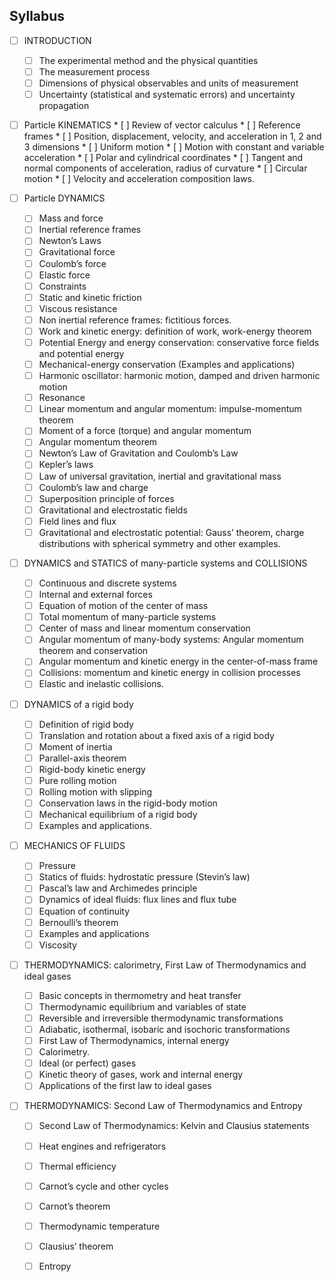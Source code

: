 ## Syllabus

  
 * [ ] INTRODUCTION 
      * [ ] The experimental method and the physical quantities
      * [ ] The measurement process
      * [ ] Dimensions of physical observables and units of measurement
      * [ ] Uncertainty (statistical and systematic errors) and uncertainty propagation 

* [ ] Particle KINEMATICS
      * [ ] Review of vector calculus
      * [ ] Reference frames
      * [ ] Position, displacement, velocity, and acceleration in 1, 2 and 3 dimensions
      * [ ] Uniform motion
      * [ ] Motion with constant and variable acceleration
      * [ ] Polar and cylindrical coordinates
      * [ ] Tangent and normal components of acceleration, radius of curvature
      * [ ] Circular motion
      * [ ] Velocity and acceleration composition laws. 

 * [ ] Particle DYNAMICS 
      * [ ] Mass and force
      * [ ] Inertial reference frames
      * [ ] Newton’s Laws
      * [ ] Gravitational force
      * [ ] Coulomb’s force
      * [ ] Elastic force
      * [ ] Constraints
      * [ ] Static and kinetic friction
      * [ ] Viscous resistance
      * [ ] Non inertial reference frames: fictitious forces.
      * [ ] Work and kinetic energy: definition of work, work-energy theorem
      * [ ] Potential Energy and energy conservation: conservative force fields and potential energy
      * [ ] Mechanical-energy conservation (Examples and applications) 
      * [ ] Harmonic oscillator: harmonic motion, damped and driven harmonic motion
      * [ ] Resonance
      * [ ] Linear momentum and angular momentum: impulse-momentum theorem
      * [ ] Moment of a force (torque) and angular momentum
      * [ ] Angular momentum theorem
      * [ ] Newton’s Law of Gravitation and Coulomb’s Law
      * [ ] Kepler’s laws
      * [ ] Law of universal gravitation, inertial and gravitational mass
      * [ ] Coulomb’s law and charge
      * [ ] Superposition principle of forces
      * [ ] Gravitational and electrostatic fields
      * [ ] Field lines and flux
      * [ ] Gravitational and electrostatic potential: Gauss’ theorem, charge distributions with spherical symmetry and                 other examples. 

 * [ ] DYNAMICS and STATICS of many-particle systems and COLLISIONS
 
      * [ ] Continuous and discrete systems
      * [ ] Internal and external forces
      * [ ] Equation of motion of the center of mass
      * [ ] Total momentum of many-particle systems
      * [ ] Center of mass and linear momentum conservation
      * [ ] Angular momentum of many-body systems: Angular momentum theorem and conservation
      * [ ] Angular momentum and kinetic energy in the center-of-mass frame
      * [ ] Collisions: momentum and kinetic energy in collision processes
      * [ ] Elastic and inelastic collisions.
      
 * [ ] DYNAMICS of a rigid body
      * [ ] Definition of rigid body
      * [ ] Translation and rotation about a fixed axis of a rigid body
      * [ ] Moment of inertia
      * [ ] Parallel-axis theorem
      * [ ] Rigid-body kinetic energy
      * [ ] Pure rolling motion
      * [ ] Rolling motion with slipping
      * [ ] Conservation laws in the rigid-body motion
      * [ ] Mechanical equilibrium of a rigid body
      * [ ] Examples and applications.

  * [ ] MECHANICS OF FLUIDS 
      * [ ] Pressure
      * [ ] Statics of fluids: hydrostatic pressure (Stevin’s law)
      * [ ] Pascal’s law and Archimedes principle
      * [ ] Dynamics of ideal fluids: flux lines and flux tube
      * [ ] Equation of continuity
      * [ ] Bernoulli’s theorem
      * [ ] Examples and applications
      * [ ] Viscosity

  * [ ] THERMODYNAMICS: calorimetry, First Law of Thermodynamics and ideal gases 
      * [ ] Basic concepts in thermometry and heat transfer
      * [ ] Thermodynamic equilibrium and variables of state
      * [ ] Reversible and irreversible thermodynamic transformations
      * [ ] Adiabatic, isothermal, isobaric and isochoric transformations 
      * [ ] First Law of Thermodynamics, internal energy
      * [ ] Calorimetry. 
      * [ ] Ideal (or perfect) gases
      * [ ] Kinetic theory of gases, work and internal energy
      * [ ] Applications of the first law to ideal gases 

  * [ ] THERMODYNAMICS: Second Law of Thermodynamics and Entropy 
      * [ ] Second Law of Thermodynamics: Kelvin and Clausius statements
      * [ ] Heat engines and refrigerators
      * [ ] Thermal efficiency
      * [ ] Carnot’s cycle and other cycles
      * [ ] Carnot’s theorem
      * [ ] Thermodynamic temperature
      * [ ] Clausius’ theorem
      * [ ] Entropy
      
